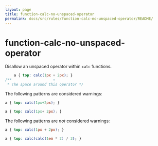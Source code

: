 ```yaml
---
layout: page
title: function-calc-no-unspaced-operator
permalink: docs/src/rules/function-calc-no-unspaced-operator/README/
---
```


# function-calc-no-unspaced-operator

Disallow an unspaced operator within `calc` functions.

```css
    a { top: calc(1px + 2px); }
/**                   ↑
 * The space around this operator */
```

The following patterns are considered warnings:

```css
a { top: calc(1px+2px); }
```

```css
a { top: calc(1px+ 2px); }
```

The following patterns are *not* considered warnings:

```css
a { top: calc(1px + 2px); }
```

```css
a { top: calc(calc(1em * 2) / 3); }
```
